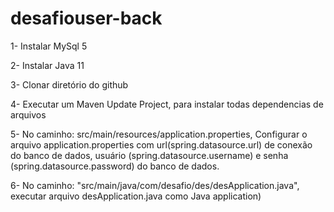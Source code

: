 # desafiouser-back

1- Instalar MySql 5

2- Instalar Java 11

3- Clonar diretório do github

4- Executar um Maven Update Project, para instalar todas dependencias de arquivos

5- No caminho: src/main/resources/application.properties, Configurar o arquivo application.properties com url(spring.datasource.url) de conexão do banco de dados,
    usuário (spring.datasource.username) e senha (spring.datasource.password) do banco de dados.
    
6- No caminho: "src/main/java/com/desafio/des/desApplication.java", executar arquivo desApplication.java como Java application)
